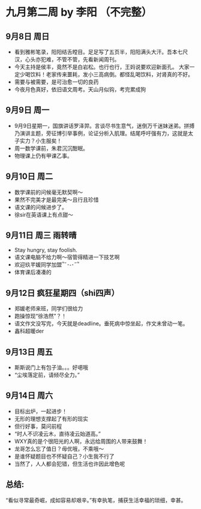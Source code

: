 # 九月第二周 by 李阳 （不完整）

## 9月8日 周日
- 看到雅彬笔录，阳阳结舌瞠目。足足写了五页半，阳阳满头大汗。吾本七尺汉，心头亦犯难，不管不管，先看新闻周刊。
- 今天主持是侯丰，竟然不是白岩松。也行也行，王妈说要欢迎新面孔。
大家一定少喝饮料！老家传来噩耗，发小三高病倒。都怪乱喝饮料，对肾真的不好。
- 需要与被需要，是可治愈一切的良药
- 今夜月色真好，依旧语文周考。天山月似钩，考完累成狗


## 9月9日 周一
- 9月9日星期一，国旗讲话罗泽羿。言谈尽书生意气，迷倒万千迷妹迷弟。拼搏乃演讲主题，旁征博引举事例，论证分析入肌理。结尾呼吁强有力，这就是太子实力？小生服矣！
- 周一数学课前，朱君沉沉酣眠。
- 物理课上仍有甲课乙事。


## 9月10日 周二
- 数学课前的问候毫无默契啊～
- 果然不完美才是最完美～且行且珍惜
- 语文课的问候进步了。
- 徐sir在英语课上有点甜～


## 9月11日 周三 雨转晴
- Stay hungry, stay foolish.
- 语文课电脑不给力啊～宿管得精进一下技艺啊
- 欢迎玖芊媛同学加盟՞˶･֊･˶՞ 
- 体育课后凑凑的


## 9月12日 疯狂星期四（shi四声）
- 郑媛老师来班，同学们很给力
- 跑操惊现“徐浩然”？！
- 语文作文没写完，今天就是deadline。垂死病中惊坐起，作文未曾动一笔。
- 鑫科超暖der


## 9月13日 周五
- 斯斯说门上有包子油。。。好𫫇哦
- “尘埃落定前，请倾尽全力。”


## 9月14日 周六
- 目标出炉，一起进步！
- 无形的理想支撑起了有形的现实
- 但行好事，莫问前程
- “时人不识凌云木，直待凌云始道高。”
- WXY真的是个很阳光的人啊，永远给周围的人带来鼓舞！
- 龙哥怎么忘了值日？毋优哦，不乘哦～
- 是谁怀疑题目也不怀疑自己？小生我不行了
- 当然了，人人都会犯错，但生活也许因此增色呢


## 总结:
“看似寻常最奇崛，成如容易却艰辛。”有幸执笔，捕获生活幸福的琐细，幸甚。

